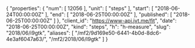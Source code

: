 {
  "properties": {
    "num": [
      12056
    ],
    "unit": [
      "steps"
    ],
    "start": [
      "2018-06-24T00:00:00Z"
    ],
    "end": [
      "2018-06-25T00:00:00Z"
    ],
    "published": [
      "2018-06-25T00:00:00Z"
    ]
  },
  "client_id": "https://www-api.jvt.me/fit",
  "date": "2018-06-25T00:00:00Z",
  "kind": "steps",
  "h": "h-measure",
  "slug": "2018/06/i9gtk",
  "aliases": [
    "/mf2/9d169e50-6441-4b0d-8dc6-4e3af6047a63/",
    "/mf2/2018/06/I9gtk"
  ]
}
